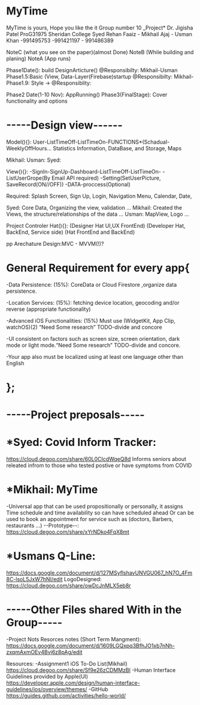 # MyTime

MyTime is yours, Hope you like the it
Group number 10 _Project*
Dr. Jigisha Patel ProG31975 
Sheridan College
Syed Rehan Faaiz - Mikhail Ajaj - Usman Khan
-991495753       -991421197     - 991486389
 
 
 
NoteC (what you see on the paper)(almost Done)
NoteB (While building and planing)
NoteA (App runs)

Phase1Date(): build DesignArticture()    		    @Responsibilty: Mikhail-Usman
Phase1.5:Basic (View, Data-Layer(Firebase)startup	    @Responsibilty: Mikhail-
Phase1.9: Style →					    @Responsiblity:

Phase2 Date(1-10 Nov): AppRunning() 
Phase3(FinalStage): Cover functionality and options

# -----Design view------
Model(){}: 
	User-ListTimeOff-ListTimeOn-FUNCTIONS*(Schadual-WeeklyOffHours...
	Statistics Information, DataBase, and Storage, Maps
	
Mikhail:
	Usman:
	Syed:
  
  
View(){}: 
	-SignIn-SignUp-Dashboard-ListTimeOff-ListTimeOn-
  -ListUserGrope(By Email API required)
  -Setting(SetUserPicture, SaveRecord(ON//OFF))
  -DATA-proccess(Optional)
  
Required: Splash Screen, Sign Up, Login, Navigation Menu, Calendar, Date, 

Syed: Core Data, Organizing the view, validation ...
Mikhail: Created the Views, the structure/relationships of the data ...
Usman: MapView, Logo ...
  
  Project Controler Hat(){}: 
	(Designer Hat UI,UX FrontEnd)
  (Developer Hat, BackEnd, Service side)
  (Hat FrontEnd and BackEnd)
  
pp Arechature Design:MVC - MVVM(!)?

# General Requirement for every app{
  -Data Persistence: (15%): CoreData or Cloud Firestore ,organize  data persistence.

  -Location Services: (15%): fetching device location, geocoding and/or reverse (appropriate functionality) 

  -Advanced iOS Functionalities: (15%) Must use (WidgetKit, App Clip, watchOS)(2)
  “Need Some research” TODO-divide and concore

  -UI consistent on factors such as screen size, screen orientation, 
  dark mode or light mode.“Need Some research” TODO-divide and concore.
  
  -Your app also must be localized using at least one language other than English
# };

# -----Project preposals-----
# *Syed: Covid Inform Tracker: 
  https://cloud.degoo.com/share/60L0CIcdWqeQ8d
  Informs seniors about releated infrom to those who tested postive or have symptoms from COVID
  
# *Mikhail: MyTime
-Universal app that can be used propositionally or personally,
it assigns Time schedule and time availability so can have scheduled
ahead Or can be used to book an appointment for service such as (doctors, Barbers, restaurants …)
--Prototype--: https://cloud.degoo.com/share/xYrNDko4FqX8mt

# *Usmans Q-Line: 
  https://docs.google.com/document/d/127MSyflshavUNVGU067_hN7O_4Fm8C-lsoL5JxW7hNI/edit
  LogoDesigned: https://cloud.degoo.com/share/owDcJnMLX5eb8r
  
# -----Other Files shared With in the Group-----

-Project Nots Resorces notes (Short Term Mangment):
  https://docs.google.com/document/d/1609LGQxpq3BfhJO1xb7nNh-zxqmAxmOEv4Bvj6z8pAg/edit

Resources: 
-Assignment1 iOS To-Do List(Mikhail)
  https://cloud.degoo.com/share/Sf9e26zCDMMzBl
-Human Interface Guidelines provided by Apple(UI)
  https://developer.apple.com/design/human-interface-guidelines/ios/overview/themes/
-GitHub
  https://guides.github.com/activities/hello-world/



